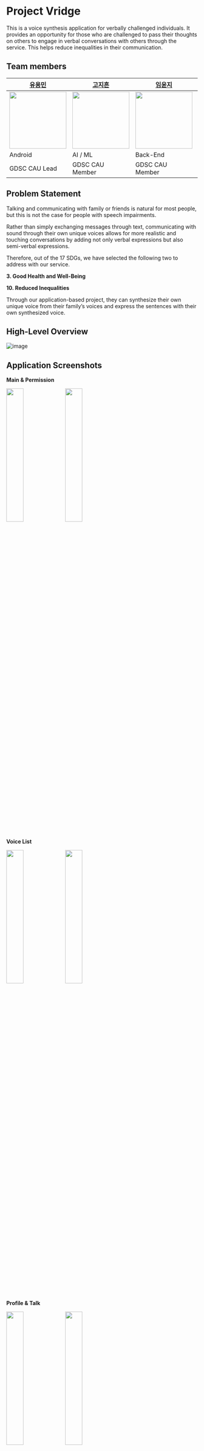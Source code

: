 # Project Vridge

This is a voice synthesis application for verbally challenged individuals. It provides an opportunity for those who are challenged to pass their thoughts on others to engage in verbal conversations with others through the service.  This helps reduce inequalities in their communication.

## Team members

| [유용민](https://github.com/yymin1022) | [고지흔](https://github.com/cozy-hn) | [임윤지](https://github.com/abt576) | [이동훈](https://github.com/ldh019) |
| --- | --- | --- | --- |
| <img src="https://github.com/GDSC-CAU/Vridge-Android/assets/62137001/1904f22f-6086-4bc9-8a9d-2f6875b117fe" width="150" /> | <img src="https://github.com/GDSC-CAU/Vridge-Android/assets/62137001/4599db83-fde6-4eb6-b40f-d96b42a6db91" width="150" /> | <img src="https://github.com/GDSC-CAU/Vridge-Android/assets/62137001/d0bf373c-311c-4c96-83ca-f65cce69d806" width="150" /> | <img src="https://github.com/GDSC-CAU/Vridge-Android/assets/62137001/ef64ab63-77ff-403e-a455-1557284faac6" width="150" /> |
| Android | AI / ML | Back-End | Android |
| GDSC CAU Lead | GDSC CAU Member | GDSC CAU Member | GDSC CAU Core |

## Problem Statement

Talking and communicating with family or friends is natural for most people, but this is not the case for people with speech impairments.

Rather than simply exchanging messages through text, communicating with sound through their own unique voices allows for more realistic and touching conversations by adding not only verbal expressions but also semi-verbal expressions.

Therefore, out of the 17 SDGs, we have selected the following two to address with our service.

**3. Good Health and Well-Being**

**10. Reduced Inequalities**

Through our application-based project, they can synthesize their own unique voice from their family’s voices and express the sentences with their own synthesized voice.

## High-Level Overview

![image](https://github.com/GDSC-CAU/Vridge-Android/assets/62137001/9aa649f5-1bf9-4113-9cd6-d94caa0c119f)

## Application Screenshots

**Main & Permission**

<p align="left">
  <img src="https://github.com/GDSC-CAU/Vridge-Android/assets/62137001/9c55a449-85b4-447c-968e-28646d3e7b2e" width=30%>
  <img src="https://github.com/GDSC-CAU/Vridge-Android/assets/62137001/f63c5568-d703-4f99-8b7c-c4e14611723e" width=30%>
</p>

**Voice List**

<p align="left">
  <img src="https://github.com/GDSC-CAU/Vridge-Android/assets/62137001/ce94e9a4-2646-4929-971a-60ff689c144b" width=30%>
  <img src="https://github.com/GDSC-CAU/Vridge-Android/assets/62137001/ccc28d3f-0f56-41f1-829b-330d4c428814" width=30%>
</p>

**Profile & Talk**

<p align="left">
  <img src="https://github.com/GDSC-CAU/Vridge-Android/assets/62137001/97828a15-fda4-4c86-ac46-811c95de032f" width=30%> 
  <img src="https://github.com/GDSC-CAU/Vridge-Android/assets/62137001/5e459ba7-948b-47f4-9bf2-afb425d005e7" width=30%>
</p>

**Record**

<p align="left">
  <img src="https://github.com/GDSC-CAU/Vridge-Android/assets/62137001/99c8e500-6a3c-476c-a07b-c42839e1f888" width=30%>
  <img src="https://github.com/GDSC-CAU/Vridge-Android/assets/62137001/148d6fd3-35d8-495a-8a9d-432d8429cc7e" width=30%>
</p>

